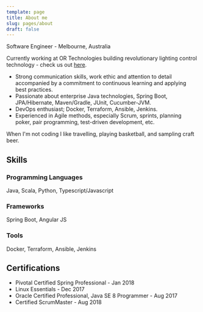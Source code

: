 ```yaml
---
template: page
title: About me
slug: pages/about
draft: false
---
```

Software Engineer - Melbourne, Australia

Currently working at OR Technologies building revolutionary lighting control technology - check us out [here](<https://www.organicresponse.com/>).

* Strong communication skills, work ethic and attention to detail accompanied by a commitment to continuous learning and applying best practices.
* Passionate about enterprise Java technologies, Spring Boot, JPA/Hibernate, Maven/Gradle, JUnit, Cucumber-JVM.
* DevOps enthusiast; Docker, Terraform, Ansible, Jenkins.
* Experienced in Agile methods, especially Scrum, sprints, planning poker, pair programming, test-driven development, etc.

When I'm not coding I like travelling, playing basketball, and sampling craft beer.

## Skills

### Programming Languages

Java, Scala, Python, Typescript/Javascript

### Frameworks

Spring Boot, Angular JS

### Tools

Docker, Terraform, Ansible, Jenkins

## Certifications

* Pivotal Certified Spring Professional - Jan 2018
* Linux Essentials - Dec 2017
* Oracle Certified Professional, Java SE 8 Programmer - Aug 2017
* Certified ScrumMaster - Aug 2018
